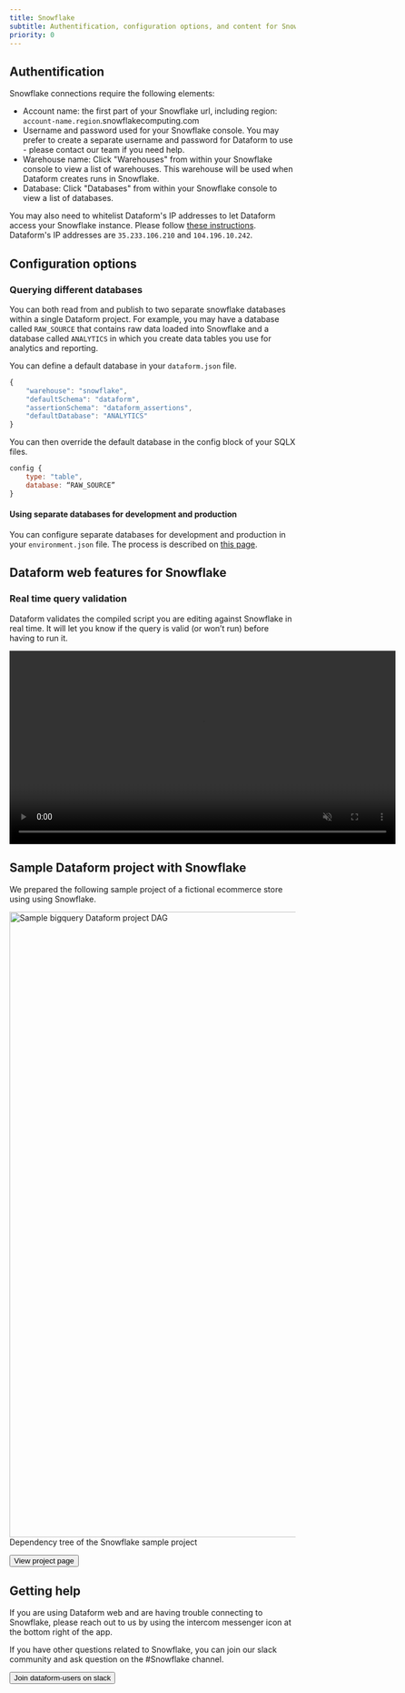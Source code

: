 ```yaml
---
title: Snowflake
subtitle: Authentification, configuration options, and content for Snowflake.
priority: 0
---
```


## Authentification

Snowflake connections require the following elements:

- Account name: the first part of your Snowflake url, including region: `account-name.region`.snowflakecomputing.com
- Username and password used for your Snowflake console. You may prefer to create a separate username and password for Dataform to use - please contact our team if you need help.
- Warehouse name: Click "Warehouses" from within your Snowflake console to view a list of warehouses. This warehouse will be used when Dataform creates runs in Snowflake.
- Database: Click "Databases" from within your Snowflake console to view a list of databases.

<div className="bp3-callout bp3-icon-info-sign bp3-intent-warning" markdown="1">
You may also need to whitelist Dataform's IP addresses to let Dataform access your Snowflake instance. Please
  follow
  <a
    target="_blank"
    rel="noopener"
    href="https://docs.snowflake.com/en/user-guide/network-policies.html"
  >these instructions</a>. Dataform's IP addresses are <code>35.233.106.210</code> and <code>104.196.10.242</code>.
</div>

## Configuration options

### Querying different databases

You can both read from and publish to two separate snowflake databases within a single Dataform project. For example, you may have a database called `RAW_SOURCE` that contains raw data loaded into Snowflake and a database called `ANALYTICS` in which you create data tables you use for analytics and reporting.

You can define a default database in your `dataform.json` file.

```js
{
    "warehouse": "snowflake",
    "defaultSchema": "dataform",
    "assertionSchema": "dataform_assertions",
    "defaultDatabase": "ANALYTICS"
}

```

You can then override the default database in the config block of your SQLX files.

```js
config {
    type: "table",
    database: “RAW_SOURCE”
}

```

#### Using separate databases for development and production

You can configure separate databases for development and production in your `environment.json` file. The process is described on [this page](https://docs.dataform.co/dataform-web/scheduling/environments#example-use-separate-databases-for-development-and-production-data).

## Dataform web features for Snowflake

### Real time query validation

Dataform validates the compiled script you are editing against Snowflake in real time. It will let you know if the query is valid (or won’t run) before having to run it.

<video autoplay controls loop  muted  width="680" ><source src="https://assets.dataform.co/docs/compilation.mp4" type="video/mp4" ><span>Real time compilation video</span></video>

## Sample Dataform project with Snowflake

We prepared the following sample project of a fictional ecommerce store using using Snowflake.

<img src="https://assets.dataform.co/docs/sample_projects/snowflake_sample_project_dag.png" width="1100"  alt="Sample bigquery Dataform project DAG" />
<figcaption>Dependency tree of the Snowflake sample project</figcaption>

<a href="../examples/projects/ecommerce-snowflake"><button>View project page</button></a>

## Getting help

If you are using Dataform web and are having trouble connecting to Snowflake, please reach out to us by using the intercom messenger icon at the bottom right of the app.

If you have other questions related to Snowflake, you can join our slack community and ask question on the #Snowflake channel.

<a href="https://join.slack.com/t/dataform-users/shared_invite/zt-dark6b7k-r5~12LjYL1a17Vgma2ru2A"><button>Join dataform-users on slack</button></a>
